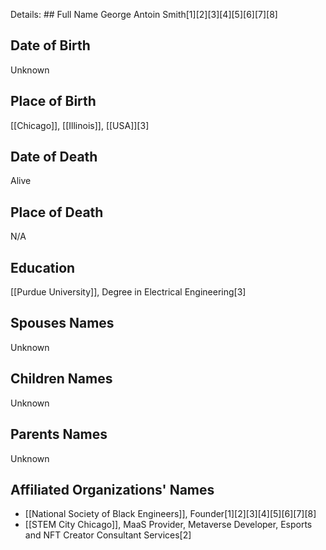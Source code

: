 Details: ## Full Name
George Antoin Smith[1][2][3][4][5][6][7][8]

## Date of Birth
Unknown

## Place of Birth
[[Chicago]], [[Illinois]], [[USA]][3]

## Date of Death
Alive

## Place of Death
N/A

## Education
[[Purdue University]], Degree in Electrical Engineering[3]

## Spouses Names
Unknown

## Children Names
Unknown

## Parents Names
Unknown

## Affiliated Organizations' Names
- [[National Society of Black Engineers]], Founder[1][2][3][4][5][6][7][8]
- [[STEM City Chicago]], MaaS Provider, Metaverse Developer, Esports and NFT Creator Consultant Services[2]

